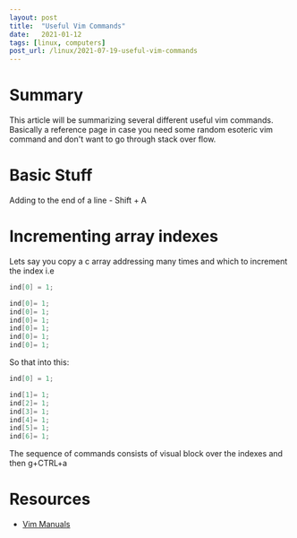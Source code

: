 ```yaml
---
layout: post
title:  "Useful Vim Commands"
date:   2021-01-12
tags: [linux, computers]
post_url: /linux/2021-07-19-useful-vim-commands
---
```

# Summary
 This article will be summarizing several different useful vim commands. Basically a reference page in case you need some random esoteric vim command and don't want to go through stack over flow.


# Basic Stuff
 Adding to the end of a line - Shift + A

# Incrementing array indexes
 Lets say you copy a c array addressing many times and which to increment the index i.e
```c
ind[0] = 1;

ind[0]= 1;
ind[0]= 1;
ind[0]= 1;
ind[0]= 1;
ind[0]= 1;
ind[0]= 1;
```
So that into this:
```c
ind[0] = 1;

ind[1]= 1;
ind[2]= 1;
ind[3]= 1;
ind[4]= 1;
ind[5]= 1;
ind[6]= 1;
```
The sequence of commands consists of visual block over the indexes and then g+CTRL+a





# Resources
 - [Vim Manuals](https://www.vim.org/docs.php)
